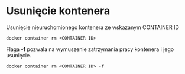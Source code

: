 # Usunięcie kontenera 
Usunięcie nieuruchomionego kontenera ze wskazanym CONTAINER ID  
```commandline 
docker container rm <CONTAINER ID>  
``` 
Flaga **-f** pozwala na wymuszenie zatrzymania pracy kontenera i jego usunięcie.  
```commandline 
docker container rm <CONTAINER ID> -f  
``` 